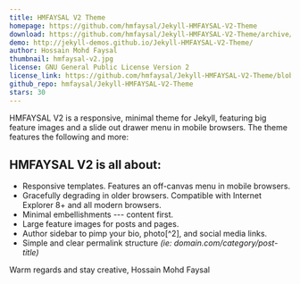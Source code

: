 ```yaml
---
title: HMFAYSAL V2 Theme
homepage: https://github.com/hmfaysal/Jekyll-HMFAYSAL-V2-Theme
download: https://github.com/hmfaysal/Jekyll-HMFAYSAL-V2-Theme/archive/master.zip
demo: http://jekyll-demos.github.io/Jekyll-HMFAYSAL-V2-Theme/
author: Hossain Mohd Faysal
thumbnail: hmfaysal-v2.jpg
license: GNU General Public License Version 2
license_link: https://github.com/hmfaysal/Jekyll-HMFAYSAL-V2-Theme/blob/master/LICENSE
github_repo: hmfaysal/Jekyll-HMFAYSAL-V2-Theme
stars: 30
---
```


HMFAYSAL V2 is a responsive, minimal theme for Jekyll, featuring big
feature images and a slide out drawer menu in mobile browsers. The
theme features the following and more:

## HMFAYSAL V2 is all about:

* Responsive templates. Features an off-canvas menu in mobile browsers.
* Gracefully degrading in older browsers. Compatible with Internet
  Explorer 8+ and all modern browsers.
* Minimal embellishments --- content first.
* Large feature images for posts and pages.
* Author sidebar to pimp your bio, photo[^2], and social media links.
* Simple and clear permalink structure *(ie:
  domain.com/category/post-title)*

Warm regards and stay creative,
Hossain Mohd Faysal

